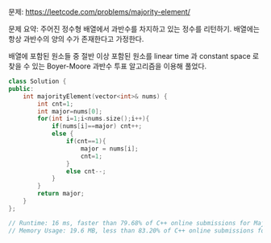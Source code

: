 문제: https://leetcode.com/problems/majority-element/   
          
문제 요약: 주어진 정수형 배열에서 과반수를 차지하고 있는 정수를 리턴하기. 배열에는 항상 과반수의 양의 수가 존재한다고 가정한다.        
         
배열에 포함된 원소들 중 절반 이상 포함된 원소를 linear time 과 constant space 로 찾을 수 있는 Boyer-Moore 과반수 투표 알고리즘을 이용해 풀었다. 
```cpp
class Solution {
public:
    int majorityElement(vector<int>& nums) {
        int cnt=1;
        int major=nums[0];
        for(int i=1;i<nums.size();i++){
            if(nums[i]==major) cnt++;
            else {
                if(cnt==1){
                    major = nums[i];
                    cnt=1;
                }
                else cnt--;
            }
        }
        return major;
    }
};

// Runtime: 16 ms, faster than 79.68% of C++ online submissions for Majority Element.
// Memory Usage: 19.6 MB, less than 83.20% of C++ online submissions for Majority Element.
```

